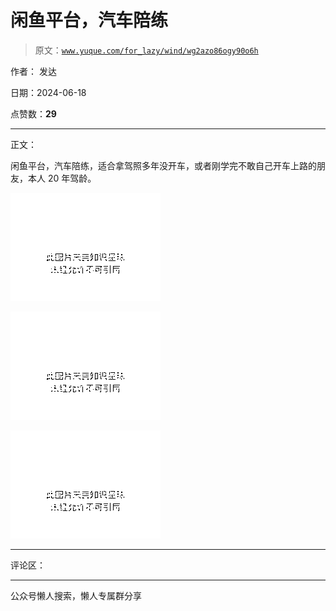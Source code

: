 # 闲鱼平台，汽车陪练

> 原文：[`www.yuque.com/for_lazy/wind/wg2azo86ogy90o6h`](https://www.yuque.com/for_lazy/wind/wg2azo86ogy90o6h)

作者： 发达

日期：2024-06-18

点赞数：**29**

* * *

正文：

闲鱼平台，汽车陪练，适合拿驾照多年没开车，或者刚学完不敢自己开车上路的朋友，本人 20 年驾龄。

![](img/645d9d42502dbe604e8d7f1823a24003.png "None")

![](img/0cc3eb7e56340c402df0bed7fdc650ad.png "None")

![](img/03a2cb2044d1e418a68ed95879c57094.png "None")

* * *

评论区：

* * *

公众号懒人搜索，懒人专属群分享